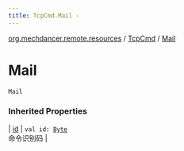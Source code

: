 ```yaml
---
title: TcpCmd.Mail - 
---
```


[org.mechdancer.remote.resources](../index.html) / [TcpCmd](index.html) / [Mail](./-mail.html)

# Mail

`Mail`

### Inherited Properties

| [id](id.html) | `val id: `[`Byte`](https://kotlinlang.org/api/latest/jvm/stdlib/kotlin/-byte/index.html)<br>命令识别码 |

